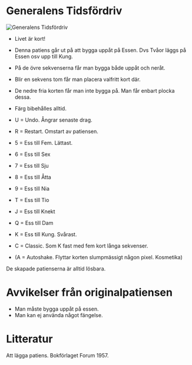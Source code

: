 # Generalens Tidsfördriv

![](bild3.jpg "Generalens Tidsfördriv")

* Livet är kort!
* Denna patiens går ut på att bygga uppåt på Essen. Dvs Tvåor läggs på Essen osv upp till Kung.
* På de övre sekvenserna får man bygga både uppåt och neråt.
* Blir en sekvens tom får man placera valfritt kort där.
* De nedre fria korten får man inte bygga på. Man får enbart plocka dessa.
* Färg bibehålles alltid.

* U = Undo. Ångrar senaste drag.
* R = Restart. Omstart av patiensen.
* 5 = Ess till Fem. Lättast.
* 6 = Ess till Sex
* 7 = Ess till Sju
* 8 = Ess till Åtta
* 9 = Ess till Nia
* T = Ess till Tio
* J = Ess till Knekt
* Q = Ess till Dam
* K = Ess till Kung. Svårast.
* C = Classic. Som K fast med fem kort långa sekvenser.
* (A = Autoshake. Flyttar korten slumpmässigt någon pixel. Kosmetika)

De skapade patienserna är alltid lösbara.

# Avvikelser från originalpatiensen

* Man måste bygga uppåt på essen.
* Man kan ej använda något fängelse.

# Litteratur

Att lägga patiens. Bokförlaget Forum 1957.